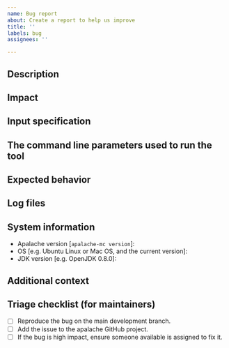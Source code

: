 ```yaml
---
name: Bug report
about: Create a report to help us improve
title: ''
labels: bug
assignees: ''

---
```

<!-- Thank you for filing a report! Please ensure you have filled out all -->
<!-- sections, as it help us to address the problem effectively. -->

<!-- NOTE: Please try to ensure the bug can be produced on the latest release of -->
<!-- Apalache. See https://github.com/apalache-mc/apalache/releases -->

## Description

<!-- A clear and concise description of what the bug is. If you report an -->
<!-- exception with a stack trace, no bug explanation is needed. -->

## Impact

<!-- Whether this is blocking your work or whether you are able to proceed using -->
<!-- workarounds or alternative approaches. -->

## Input specification

 <!-- If it is OK to share your spec on github, please attach it (you can
      attach zip files on github).

      If possible, please provide a [MWE](https://en.wikipedia.org/wiki/Minimal_working_example),
      rather than a full-featured spec. -->

## The command line parameters used to run the tool

<!-- E.g. --init=Init --inv=Inv -->

## Expected behavior

<!-- What did you expect to see? -->

## Log files

<!-- If possible, attach or include the contents `detailed.log` and the tool's
     output on the command line. -->

## System information

- Apalache version [`apalache-mc version`]:
- OS [e.g. Ubuntu Linux or Mac OS, and the current version]:
- JDK version [e.g. OpenJDK 0.8.0]:

## Additional context

<!-- Add any other context about the problem here. -->

## Triage checklist (for maintainers)

<!-- This section is for maintainers -->

- [ ] Reproduce the bug on the main development branch.
- [ ] Add the issue to the apalache GitHub project.
- [ ] If the bug is high impact, ensure someone available is assigned to fix it.
